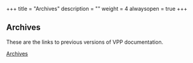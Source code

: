 +++
title = "Archives"
description = ""
weight = 4
alwaysopen = true
+++

## Archives

These are the links to previous versions of VPP documentation.

[Archives](https://fdio-vpp.readthedocs.io/en/latest/archive/index.html)
